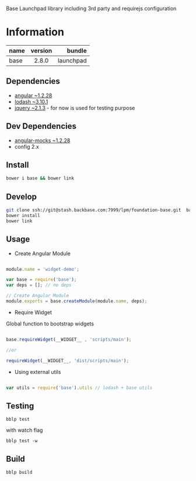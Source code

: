 
Base Launchpad library including 3rd party and requirejs configuration

# Information

| name                  | version       | bundle     |
| ----------------------|:-------------:| ----------:|
| base                  | 2.8.0        | launchpad  |


## Dependencies
* [angular ~1.2.28](https://code.angularjs.org/1.2.28/docs/api)
* [lodash ~3.10.1](https://lodash.com/docs)
* [jquery ~2.1.3](https://lodash.com/docs) - for now is used for testing purpose

## Dev Dependencies
* [angular-mocks ~1.2.28](https://github.com/angular/bower-angular-mocks)
* config 2.x


## Install

```bash
bower i base && bower link
```

## Develop

```bash
git clone ssh://git@stash.backbase.com:7999/lpm/foundation-base.git  base && cd base    
bower install
bower link
```

## Usage

* Create Angular Module

```javascript

module.name = 'widget-demo';

var base = require('base');
var deps = []; // no deps

// Create Angular Module
module.exports = base.createModule(module.name, deps);

```

* Require Widget

Global function to bootstrap widgets


```javascript

base.requireWidget(__WIDGET__ , 'scripts/main');

//or

requireWidget(__WIDGET__, 'dist/scripts/main');
```



* Using external utils

```javascript

var utils = require('base').utils // lodash + base utils

```


## Testing

```
bblp test
```

with watch flag
```
bblp test -w
```

## Build

```
bblp build
```




